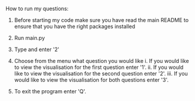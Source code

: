 How to run my questions:
1. Before starting my code make sure you have read the main README to ensure that you have the right packages installed

2. Run main.py

3. Type and enter '2'

4. Choose from the menu what question you would like
     i. If you would like to view the visualisation for the first question enter '1'.
     ii. If you would like to view the visualisation for the second question enter '2'.
     iii. If you would like to view the visualisation for both questions enter '3'.

5. To exit the program enter 'Q'.
